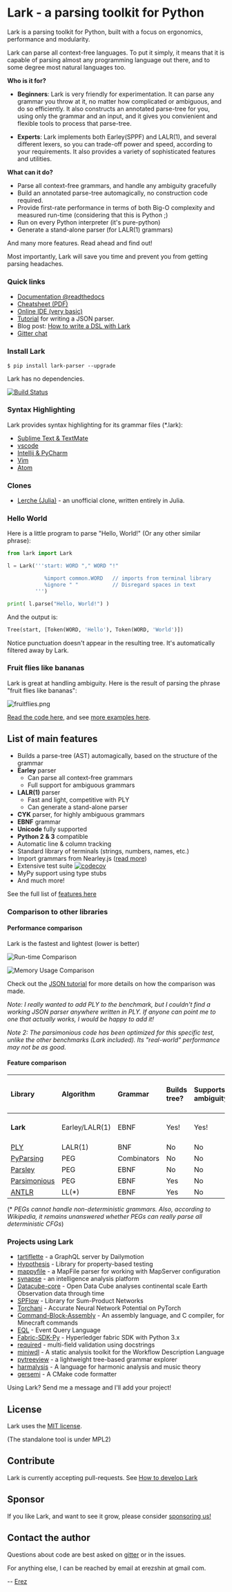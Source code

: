 # Lark - a parsing toolkit for Python

Lark is a parsing toolkit for Python, built with a focus on ergonomics, performance and modularity.

Lark can parse all context-free languages. To put it simply, it means that it is capable of parsing almost any programming language out there, and to some degree most natural languages too.

**Who is it for?**

   - **Beginners**: Lark is very friendly for experimentation. It can parse any grammar you throw at it, no matter how complicated or ambiguous, and do so efficiently. It also constructs an annotated parse-tree for you, using only the grammar and an input, and it gives you convienient and flexible tools to process that parse-tree.

   - **Experts**: Lark implements both Earley(SPPF) and LALR(1), and several different lexers, so you can trade-off power and speed, according to your requirements. It also provides a variety of sophisticated features and utilities.

**What can it do?**

 - Parse all context-free grammars, and handle any ambiguity gracefully
 - Build an annotated parse-tree automagically, no construction code required.
 - Provide first-rate performance in terms of both Big-O complexity and measured run-time (considering that this is Python ;)
 - Run on every Python interpreter (it's pure-python)
 - Generate a stand-alone parser (for LALR(1) grammars)

And many more features. Read ahead and find out!

Most importantly, Lark will save you time and prevent you from getting parsing headaches.

### Quick links

- [Documentation @readthedocs](https://lark-parser.readthedocs.io/)
- [Cheatsheet (PDF)](/docs/_static/lark_cheatsheet.pdf)
- [Online IDE (very basic)](https://lark-parser.github.io/lark/ide/app.html)
- [Tutorial](/docs/json_tutorial.md) for writing a JSON parser.
- Blog post: [How to write a DSL with Lark](http://blog.erezsh.com/how-to-write-a-dsl-in-python-with-lark/)
- [Gitter chat](https://gitter.im/lark-parser/Lobby)

### Install Lark

    $ pip install lark-parser --upgrade

Lark has no dependencies.

[![Build Status](https://travis-ci.org/lark-parser/lark.svg?branch=master)](https://travis-ci.org/lark-parser/lark)

### Syntax Highlighting

Lark provides syntax highlighting for its grammar files (\*.lark):

- [Sublime Text & TextMate](https://github.com/lark-parser/lark_syntax)
- [vscode](https://github.com/lark-parser/vscode-lark)
- [Intellij & PyCharm](https://github.com/lark-parser/intellij-syntax-highlighting)
- [Vim](https://github.com/lark-parser/vim-lark-syntax)
- [Atom](https://github.com/Alhadis/language-grammars)

### Clones

- [Lerche (Julia)](https://github.com/jamesrhester/Lerche.jl) - an unofficial clone, written entirely in Julia.

### Hello World

Here is a little program to parse "Hello, World!" (Or any other similar phrase):

```python
from lark import Lark

l = Lark('''start: WORD "," WORD "!"

            %import common.WORD   // imports from terminal library
            %ignore " "           // Disregard spaces in text
         ''')

print( l.parse("Hello, World!") )
```

And the output is:

```python
Tree(start, [Token(WORD, 'Hello'), Token(WORD, 'World')])
```

Notice punctuation doesn't appear in the resulting tree. It's automatically filtered away by Lark.

### Fruit flies like bananas

Lark is great at handling ambiguity. Here is the result of parsing the phrase "fruit flies like bananas":

![fruitflies.png](examples/fruitflies.png)

[Read the code here](https://github.com/lark-parser/lark/tree/master/examples/fruitflies.py), and see [more examples here](https://lark-parser.readthedocs.io/en/latest/examples/index.html).


## List of main features

 - Builds a parse-tree (AST) automagically, based on the structure of the grammar
 - **Earley** parser
    - Can parse all context-free grammars
    - Full support for ambiguous grammars
 - **LALR(1)** parser
    - Fast and light, competitive with PLY
    - Can generate a stand-alone parser
 - **CYK** parser, for highly ambiguous grammars
 - **EBNF** grammar
 - **Unicode** fully supported
 - **Python 2 & 3** compatible
 - Automatic line & column tracking
 - Standard library of terminals (strings, numbers, names, etc.)
 - Import grammars from Nearley.js ([read more](/docs/nearley.md))
 - Extensive test suite [![codecov](https://codecov.io/gh/lark-parser/lark/branch/master/graph/badge.svg)](https://codecov.io/gh/lark-parser/lark)
 - MyPy support using type stubs
 - And much more!

See the full list of [features here](https://lark-parser.readthedocs.io/en/latest/features.html)


### Comparison to other libraries

#### Performance comparison

Lark is the fastest and lightest (lower is better)

![Run-time Comparison](docs/_static/comparison_runtime.png)

![Memory Usage Comparison](docs/_static/comparison_memory.png)


Check out the [JSON tutorial](/docs/json_tutorial.md#conclusion) for more details on how the comparison was made.

*Note: I really wanted to add PLY to the benchmark, but I couldn't find a working JSON parser anywhere written in PLY. If anyone can point me to one that actually works, I would be happy to add it!*

*Note 2: The parsimonious code has been optimized for this specific test, unlike the other benchmarks (Lark included). Its "real-world" performance may not be as good.*

#### Feature comparison

| Library | Algorithm | Grammar | Builds tree? | Supports ambiguity? | Can handle every CFG? | Line/Column tracking | Generates Stand-alone
|:--------|:----------|:----|:--------|:------------|:------------|:----------|:----------
| **Lark** | Earley/LALR(1) | EBNF | Yes! | Yes! | Yes! | Yes! | Yes! (LALR only) |
| [PLY](http://www.dabeaz.com/ply/) | LALR(1) | BNF | No | No | No | No | No |
| [PyParsing](https://github.com/pyparsing/pyparsing) | PEG | Combinators | No | No | No\* | No | No |
| [Parsley](https://pypi.python.org/pypi/Parsley) | PEG | EBNF | No | No | No\* | No | No |
| [Parsimonious](https://github.com/erikrose/parsimonious) | PEG | EBNF | Yes | No | No\* | No | No |
| [ANTLR](https://github.com/antlr/antlr4) | LL(*) | EBNF | Yes | No | Yes? | Yes | No |


(\* *PEGs cannot handle non-deterministic grammars. Also, according to Wikipedia, it remains unanswered whether PEGs can really parse all deterministic CFGs*)


### Projects using Lark

 - [tartiflette](https://github.com/dailymotion/tartiflette) - a GraphQL server by Dailymotion
 - [Hypothesis](https://github.com/HypothesisWorks/hypothesis) - Library for property-based testing
 - [mappyfile](https://github.com/geographika/mappyfile) - a MapFile parser for working with MapServer configuration
 - [synapse](https://github.com/vertexproject/synapse) - an intelligence analysis platform
 - [Datacube-core](https://github.com/opendatacube/datacube-core) - Open Data Cube analyses continental scale Earth Observation data through time
 - [SPFlow](https://github.com/SPFlow/SPFlow) - Library for Sum-Product Networks
 - [Torchani](https://github.com/aiqm/torchani) - Accurate Neural Network Potential on PyTorch
 - [Command-Block-Assembly](https://github.com/simon816/Command-Block-Assembly) - An assembly language, and C compiler, for Minecraft commands
 - [EQL](https://github.com/endgameinc/eql) - Event Query Language
 - [Fabric-SDK-Py](https://github.com/hyperledger/fabric-sdk-py) - Hyperledger fabric SDK with Python 3.x
 - [required](https://github.com/shezadkhan137/required) - multi-field validation using docstrings
 - [miniwdl](https://github.com/chanzuckerberg/miniwdl) - A static analysis toolkit for the Workflow Description Language
 - [pytreeview](https://gitlab.com/parmenti/pytreeview) - a lightweight tree-based grammar explorer
 - [harmalysis](https://github.com/napulen/harmalysis) - A language for harmonic analysis and music theory
 - [gersemi](https://github.com/BlankSpruce/gersemi) - A CMake code formatter

Using Lark? Send me a message and I'll add your project!

## License

Lark uses the [MIT license](LICENSE).

(The standalone tool is under MPL2)

## Contribute

Lark is currently accepting pull-requests. See [How to develop Lark](/docs/how_to_develop.md)

## Sponsor

If you like Lark, and want to see it grow, please consider [sponsoring us!](https://github.com/sponsors/lark-parser)

## Contact the author

Questions about code are best asked on [gitter](https://gitter.im/lark-parser/Lobby) or in the issues.

For anything else, I can be reached by email at erezshin at gmail com.

 -- [Erez](https://github.com/erezsh)
